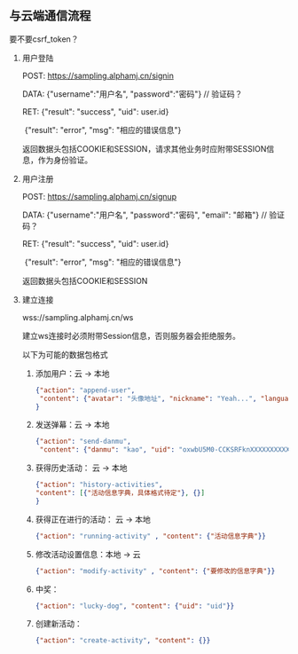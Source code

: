 ## 与云端通信流程

要不要csrf_token？

1. 用户登陆

   POST: https://sampling.alphamj.cn/signin

   DATA: {"username":"用户名", "password":"密码"}   // 验证码？

   RET: {"result": "success", "uid": user.id}

   ​         {"result": "error", "msg": "相应的错误信息"}

   返回数据头包括COOKIE和SESSION，请求其他业务时应附带SESSION信息，作为身份验证。

2. 用户注册

   POST: https://sampling.alphamj.cn/signup

   DATA: {"username":"用户名", "password":"密码", "email": "邮箱"}   // 验证码？

   RET: {"result": "success", "uid": user.id}

   ​         {"result": "error", "msg": "相应的错误信息"}

   返回数据头包括COOKIE和SESSION

3. 建立连接

   wss://sampling.alphamj.cn/ws

   建立ws连接时必须附带Session信息，否则服务器会拒绝服务。

   以下为可能的数据包格式

   1. 添加用户：云 -> 本地

      ```json
      {"action": "append-user", 
       "content": {"avatar": "头像地址", "nickname": "Yeah...", "language": "zh_CN", "nickName": "Yeah...", "country": "China", "province": "Jilin", "gender": 1, "uid": "oxwbU5M0-CCKSRFknXXXXXXXXXXX", "city": "Yanbian"}
      }
      ```

   2. 发送弹幕：云 -> 本地

      ```json
      {"action": "send-danmu", 
       "content": {"danmu": "kao", "uid": "oxwbU5M0-CCKSRFknXXXXXXXXXXX"}}
      ```

   3. 获得历史活动： 云 -> 本地

      ```json
      {"action": "history-activities", 
      "content": [{"活动信息字典，具体格式待定"}, {}]
      }
      ```

   4. 获得正在进行的活动： 云 -> 本地

      ```json
      {"action": "running-activity" , "content": {"活动信息字典"}}
      ```

   5. 修改活动设置信息：本地 -> 云

      ```json
      {"action": "modify-activity" , "content": {"要修改的信息字典"}}
      ```

   6. 中奖：

      ```json
      {"action": "lucky-dog", "content": {"uid": "uid"}}
      ```
      
   7. 创建新活动：
      ```json
      {"action": "create-activity", "content": {}}
      ```


